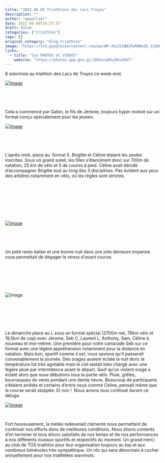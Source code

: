 ```yaml
---
title: "2022.06.05 Triathlons des lacs Troyes"
description: ""
author: "vpoullier"
date: 2022-06-08T16:37:57
draft: false
categories: ["triathlon"]
tags: []
original_category: "blog-triathlon"
image: "https://lh3.googleusercontent.com/pw/AM-JKLU1INNjPwRHWxZb_JjdOC36EokteFDrClzxWZ9hVIpx20IZnUHeSHCW72zApoo01CgBdial8UmuwPsM5Z5kA1jsX6-ilJlwBxpFeMcUi4WtgRnYmLfPefCZGqj_XyEclsEKYzaArFzFX9ePME-wKF3F-Q=w1920-h865-no?authuser=0"
links:
  - title: "les PHOTOS et VIDEOS"
    website: "https://photos.app.goo.gl/JR82nsQPejKKx2Db7"
---
```


8 wavrinois au triathlon des Lacs de Troyes ce week-end.

[![Image](https://lh3.googleusercontent.com/pw/AM-JKLV8CfhnZ2F4yedG1dHWaBweUATNSpEB-4TpGM5lgDKRIhDroWbFy3vUIPkMyzdWMIjR5Zf9CpbJ9_34ixNs2byVOE4H3D65f-LKqrYp9z-6kcZetczIWyluyrGNGppH2-0Wxsxka7_NuQH1xmjNqG_39w=w703-h937-no?authuser=0)](https://lh3.googleusercontent.com/pw/AM-JKLV8CfhnZ2F4yedG1dHWaBweUATNSpEB-4TpGM5lgDKRIhDroWbFy3vUIPkMyzdWMIjR5Zf9CpbJ9_34ixNs2byVOE4H3D65f-LKqrYp9z-6kcZetczIWyluyrGNGppH2-0Wxsxka7_NuQH1xmjNqG_39w=w703-h937-no?authuser=0)

&nbsp;

&nbsp;

Cela a commencé par Gabin, le fils de Jérôme, toujours hyper motivé sur un format conçu spécialement pour les jeunes.&nbsp;

[![Image](https://lh3.googleusercontent.com/pw/AM-JKLUdSFsMdB032DIRkCshoWDds3VipUw4RmysF8n8sVnA0JAdaTy-rWVrcLdcTDlLJh8LKQNnXu0bWOHT7ld8OfzrpHvUAHlrCreLO703GuV52wUyE3H0EoGRWR3hE2xFxBwBsfo6Bdl957P-L79NU_1ANA=w1920-h865-no?authuser=0)](https://lh3.googleusercontent.com/pw/AM-JKLUdSFsMdB032DIRkCshoWDds3VipUw4RmysF8n8sVnA0JAdaTy-rWVrcLdcTDlLJh8LKQNnXu0bWOHT7ld8OfzrpHvUAHlrCreLO703GuV52wUyE3H0EoGRWR3hE2xFxBwBsfo6Bdl957P-L79NU_1ANA=w1920-h865-no?authuser=0)

&nbsp;

&nbsp;

L’après-midi, place au&nbsp; format S. Brigitte et Céline étaient les seules inscrites. Sous un grand soleil, les filles s’élancèrent donc sur 700m de natation, 25 km de vélo et 5 de course à pied. Céline avait décidé d’accompagner Brigitte tout au long des 3 disciplines. Pas évident aux yeux des arbitres notamment en vélo, où les règles sont strictes.&nbsp;

&nbsp;

&nbsp;

&nbsp;

&nbsp;

[![Image](https://lh3.googleusercontent.com/pw/AM-JKLVy3bpNU4lrgYxaUOR6hJfZs70t0CFV83qSw8Hmm7JhCSJfP4s9OwSC-u1FzZczZp_Y1TpLRVz1UzJqvRatksqHoBDs-gfdDii0eHtYffZmj5JuHgBRxkHRshgR-AqS0hLlEuW8UnPeyV8jeGZguZcT-A=w1920-h864-no?authuser=0)](https://lh3.googleusercontent.com/pw/AM-JKLVy3bpNU4lrgYxaUOR6hJfZs70t0CFV83qSw8Hmm7JhCSJfP4s9OwSC-u1FzZczZp_Y1TpLRVz1UzJqvRatksqHoBDs-gfdDii0eHtYffZmj5JuHgBRxkHRshgR-AqS0hLlEuW8UnPeyV8jeGZguZcT-A=w1920-h864-no?authuser=0)

&nbsp;

&nbsp;

Un petit resto italien et une bonne nuit dans une jolie demeure troyenne nous permettait de dégager le stress d'avant course.

&nbsp;

&nbsp;

&nbsp;

![Image](https://lh3.googleusercontent.com/pw/AM-JKLUBJr5xdTBVSLKx7mBwwqRfL0SnWGVHmSIjJncfKfsoRISmA1q0WvnAVeCw2jmezSvxfpbcL1OAQSh9wcLDfls8v5o-PA6Z0hpijz3dtKz3vdQafYR4-1ry_q06d8ie-ENdWIeMr7r9KKaiN4PXfzVkKQ=w703-h937-no?authuser=0)

&nbsp;

&nbsp;

&nbsp;

Le dimanche place au L sous un format spécial (2700m nat, 78km vélo et 19,5km de cap) avec Jérome, Seb C, Laurent L, Anthony, Sam, Céline à nouveau et moi-même. Une première pour notre camarade Seb sur ce format avec une légère appréhension notamment pour la distance en natation. Mais bon, sportif comme il est, nous savions qu'il passerait convenablement la journée. Des orages avaient éclaté la nuit donc la température fut très agréable mais le ciel restait bien chargé avec une légère pluie par intermitence avant le départ.&nbsp;Sauf qu’un violent orage a éclaté alors que nous débutions tous la partie vélo. Pluie, grêles, bourrasques de vents pendant une demie heure. Beaucoup de participants s’étaient arrêtés et certains d’entre nous comme Céline, pensait même que la course serait stoppée. Et non&nbsp;!&nbsp; Nous avions tous continué durant ce déluge.

[![Image](https://lh3.googleusercontent.com/pw/AM-JKLXCRTxHgnq9fZt0f59rudtKlBFOwO77u61KxbpTsEeGFyQ67Yc38paD0MuGdLubvGvc0meIEFhW0cZd1pjdMSTexqTguTV5hKf0v0cf2fmOBpJIjnQStnd374pPpDWgSBMSCAIM7O8tLbOKgUBYlBVo7A=w1920-h865-no?authuser=0)](https://lh3.googleusercontent.com/pw/AM-JKLXCRTxHgnq9fZt0f59rudtKlBFOwO77u61KxbpTsEeGFyQ67Yc38paD0MuGdLubvGvc0meIEFhW0cZd1pjdMSTexqTguTV5hKf0v0cf2fmOBpJIjnQStnd374pPpDWgSBMSCAIM7O8tLbOKgUBYlBVo7A=w1920-h865-no?authuser=0)

&nbsp;

Fort heureusement, la météo redevenait clémente nous permettant de continuer nos efforts dans de meilleures conditions. Nous étions contents d’en terminer et tous étions satisfaits de nos temps et de nos performances à nos différents niveaux sportifs et respectifs du moment.&nbsp;Un grand merci au club de TOS triathlon pour leur organisation toujours au top et aux nombreux bénévoles très sympathique. Un rdv qui sera désormais à cocher annuellement pour nos triathlètes wavrinois.&nbsp;